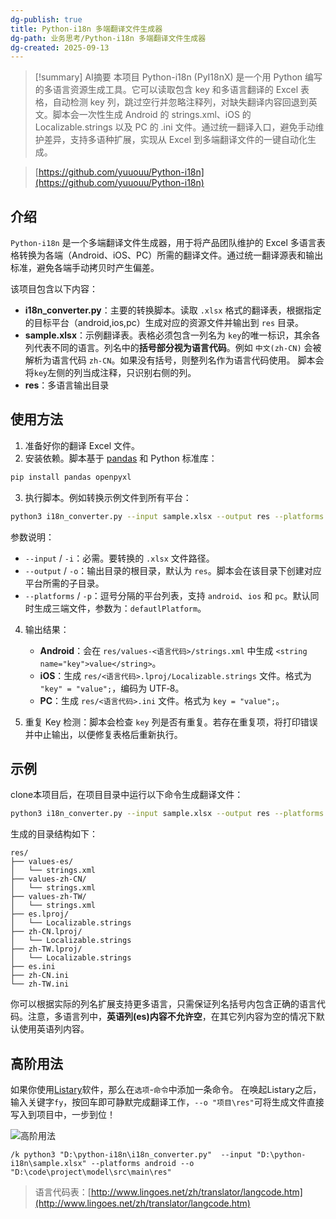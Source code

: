```yaml
---
dg-publish: true
title: Python‑i18n 多端翻译文件生成器
dg-path: 业务思考/Python‑i18n 多端翻译文件生成器
dg-created: 2025-09-13
---
```

> [!summary] AI摘要
>本项目 Python-i18n (PyI18nX) 是一个用 Python 编写的多语言资源生成工具。它可以读取包含 key 和多语言翻译的 Excel 表格，自动检测 key 列，跳过空行并忽略注释列，对缺失翻译内容回退到英文。脚本会一次性生成 Android 的 strings.xml、iOS 的 Localizable.strings 以及 PC 的 .ini 文件。通过统一翻译入口，避免手动维护差异，支持多语种扩展，实现从 Excel 到多端翻译文件的一键自动化生成。

>[https://github.com/yuuouu/Python-i18n](https://github.com/yuuouu/Python-i18n)
## 介绍

`Python‑i18n` 是一个多端翻译文件生成器，用于将产品团队维护的 Excel 多语言表格转换为各端（Android、iOS、PC）所需的翻译文件。通过统一翻译源表和输出标准，避免各端手动拷贝时产生偏差。  

该项目包含以下内容：

- **i18n_converter.py**：主要的转换脚本。读取 `.xlsx` 格式的翻译表，根据指定的目标平台（android,ios,pc）生成对应的资源文件并输出到 `res` 目录。
- **sample.xlsx**：示例翻译表。表格必须包含一列名为 `key`的唯一标识，其余各列代表不同的语言。列名中的**括号部分视为语言代码**。例如 `中文(zh‑CN)` 会被解析为语言代码 `zh‑CN`。如果没有括号，则整列名作为语言代码使用。 脚本会将`key`左侧的列当成注释，只识别右侧的列。
- **res**：多语言输出目录
## 使用方法

1. 准备好你的翻译 Excel 文件。
2. 安装依赖。脚本基于 [pandas](https://pandas.pydata.org/) 和 Python 标准库：

```bash
pip install pandas openpyxl
```

3. 执行脚本。例如转换示例文件到所有平台：

```bash
python3 i18n_converter.py --input sample.xlsx --output res --platforms android,ios,pc
```

   参数说明：

   - `--input` / `-i`：必需。要转换的 `.xlsx` 文件路径。
   - `--output` / `-o`：输出目录的根目录，默认为 `res`。脚本会在该目录下创建对应平台所需的子目录。
   - `--platforms` / `-p`：逗号分隔的平台列表，支持 `android`、`ios` 和 `pc`。默认同时生成三端文件，参数为：`defautlPlatform`。

4. 输出结果：

   - **Android**：会在 `res/values-<语言代码>/strings.xml` 中生成 `<string name="key">value</string>`。
   - **iOS**：生成 `res/<语言代码>.lproj/Localizable.strings` 文件。格式为 `"key" = "value";`，编码为 UTF‑8。
   - **PC**：生成 `res/<语言代码>.ini` 文件。格式为 `key = "value";`。

5. 重复 Key 检测：脚本会检查 `key` 列是否有重复。若存在重复项，将打印错误并中止输出，以便修复表格后重新执行。

## 示例

clone本项目后，在项目目录中运行以下命令生成翻译文件：

```bash
python3 i18n_converter.py --input sample.xlsx --output res --platforms android,ios,pc
```

生成的目录结构如下：

```
res/
├── values-es/
│   └── strings.xml
├── values-zh-CN/
│   └── strings.xml
├── values-zh-TW/
│   └── strings.xml
├── es.lproj/
│   └── Localizable.strings
├── zh-CN.lproj/
│   └── Localizable.strings
├── zh-TW.lproj/
│   └── Localizable.strings
├── es.ini
├── zh-CN.ini
└── zh-TW.ini
```

你可以根据实际的列名扩展支持更多语言，只需保证列名括号内包含正确的语言代码。注意，多语言列中，**英语列(es)内容不允许空**，在其它列内容为空的情况下默认使用英语列内容。

## 高阶用法

如果你使用[Listary](https://www.listary.com/)软件，那么在`选项`-`命令`中添加一条命令。
在唤起Listary之后，输入关键字`fy`，按回车即可静默完成翻译工作，`--o "项目\res"`可将生成文件直接写入到项目中，一步到位！

![高阶用法](http://upforme.ru/uploads/001c/43/d3/2/865670.png)

```
/k python3 "D:\python-i18n\i18n_converter.py"  --input "D:\python-i18n\sample.xlsx" --platforms android --o "D:\code\project\model\src\main\res"
```


> 语言代码表：[http://www.lingoes.net/zh/translator/langcode.htm](http://www.lingoes.net/zh/translator/langcode.htm)